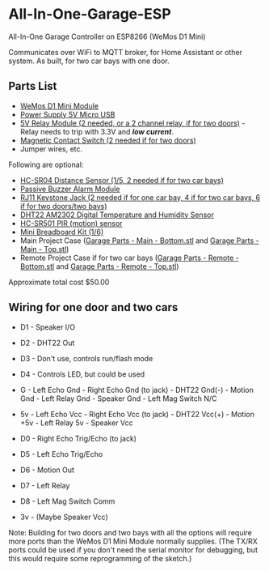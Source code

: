 # All-In-One-Garage-ESP
All-In-One Garage Controller on ESP8266 (WeMos D1 Mini)

Communicates over WiFi to MQTT broker, for Home Assistant or other system.
As built, for two car bays with one door.

## Parts List

- [WeMos D1 Mini Module](<https://www.aliexpress.com/item/D1-mini-Mini-NodeMcu-4M-bytes-Lua-WIFI-Internet-of-Things-development-board-based-ESP8266-by/32644199530.html>)
- [Power Supply 5V Micro USB](<https://www.amazon.com/Raspberry-Power-Supply-Adapter-Charger/dp/B0719SX3GC/ref=sr_1_2_sspa/147-0126656-0783643?ie=UTF8&qid=1535657227&sr=8-2-spons&keywords=raspberry+pi+power+supply&psc=1>)
- [5V Relay Module (2 needed, or a 2 channel relay, if for two doors)](<https://www.aliexpress.com/item/one-1-channel-relay-module-with-optocoupler-isolation-fully-compatible-with-3-3V-and-5V-Signal/32869288345.html?spm=a2g0s.12269583.0.0.a0b91edfH6f3go>) - Relay needs to trip with 3.3V and **_low current_**.
- [Magnetic Contact Switch (2 needed if for two doors)](<https://www.aliexpress.com/item/NO-NC-Wired-Door-Magnetic-Contact-Switch-alarm-Reed-switches-door-sensor-for-Home-Alarm-System/32832532279.html>)
- Jumper wires, etc.

Following are optional:
- [HC-SR04 Distance Sensor (1/5, 2 needed if for two car bays)](<https://www.amazon.com/gp/product/B01GVDV6DY/ref=oh_aui_detailpage_o01_s02?ie=UTF8&psc=1>)
- [Passive Buzzer Alarm Module](<https://www.dx.com/p/passive-low-level-buzzer-alarm-module-for-arduino-dc-3-5v-5v-2017987#.XAF3AeJlCUk>)
- [RJ11 Keystone Jack (2 needed if for one car bay, 4 if for two car bays, 6 if for two doors/two bays)](<https://www.homedepot.com/p/Commercial-Electric-Voice-Grade-Jack-White-5023-WH/206427969>)
- [DHT22 AM2302 Digital Temperature and Humidity Sensor](<https://www.amazon.com/TOOGOO-Digital-Temperature-Humidity-Raspberry/dp/B0757F4KK3/ref=pd_day0_hl_328_8?_encoding=UTF8&pd_rd_i=B0757F4KK3&pd_rd_r=e7c647f0-ad45-11e8-bcdb-932140fb8169&pd_rd_w=BsSsw&pd_rd_wg=0gMnm&pf_rd_i=desktop-dp-sims&pf_rd_m=ATVPDKIKX0DER&pf_rd_p=ad07871c-e646-4161-82c7-5ed0d4c85b07&pf_rd_r=XEK41RAJAW9FSF05109K&pf_rd_s=desktop-dp-sims&pf_rd_t=40701&psc=1&refRID=XEK41RAJAW9FSF05109K>)
- [HC-SR501 PIR (motion) sensor](<https://www.adafruit.com/product/189>)
- [Mini Breadboard Kit (1/6)](<https://www.amazon.com/gp/product/B01EV6SBXQ/ref=oh_aui_detailpage_o05_s00?ie=UTF8&psc=1>)
- Main Project Case ([Garage Parts - Main - Bottom.stl](<Garage Parts - Main - Bottom.stl>) and [Garage Parts - Main - Top.stl](<Garage Parts - Main - Top.stl>))
- Remote Project Case if for two car bays ([Garage Parts - Remote - Bottom.stl](<Garage Parts - Remote - Bottom.stl>) and [Garage Parts - Remote - Top.stl](<Garage Parts - Remote - Top.stl>))

Approximate total cost $50.00

## Wiring for one door and two cars

- D1 - Speaker I/O
- D2 - DHT22 Out
- D3 - Don't use, controls run/flash mode
- D4 - Controls LED, but could be used
- G - Left Echo Gnd - Right Echo Gnd (to jack) - DHT22 Gnd(-) - Motion Gnd - Left Relay Gnd - Speaker Gnd - Left Mag Switch N/C
- 5v - Left Echo Vcc - Right Echo Vcc (to jack) - DHT22 Vcc(+) - Motion +5v - Left Relay 5v - Speaker Vcc

- D0 - Right Echo Trig/Echo (to jack)
- D5 - Left Echo Trig/Echo
- D6 - Motion Out
- D7 - Left Relay
- D8 - Left Mag Switch Comm
- 3v - (Maybe Speaker Vcc)

Note: Building for two doors and two bays with all the options will require more ports than the WeMos D1 Mini Module normally supplies.  (The TX/RX ports could be used if you don't need the serial monitor for debugging, but this would require some reprogramming of the sketch.)
